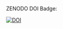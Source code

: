 ZENODO DOI Badge:

[![DOI](https://zenodo.org/badge/542853527.svg)](https://zenodo.org/badge/latestdoi/542853527)
